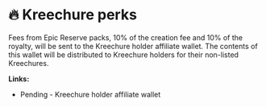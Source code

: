 # 🔥 Kreechure perks

Fees from Epic Reserve packs, 10% of the creation fee and 10% of the royalty, will be sent to the Kreechure holder affiliate wallet. The contents of this wallet will be distributed to Kreechure holders for their non-listed Kreechures.

**Links:**

* Pending - Kreechure holder affiliate wallet
